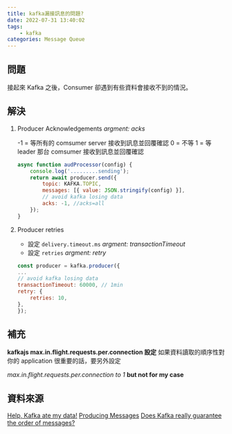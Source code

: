```yaml
---
title: kafka漏接訊息的問題?
date: 2022-07-31 13:40:02
tags:
    - kafka
categories: Message Queue
---
```


## 問題

接起來 Kafka 之後，Consumer 卻遇到有些資料會接收不到的情況。

## 解決

1. Producer Acknowledgements
   _argment: acks_

    -1 = 等所有的 comsumer server 接收到訊息並回覆確認
    0 = 不等
    1 = 等 leader 那台 comsumer 接收到訊息並回覆確認

    ```javascript
    async function audProcessor(config) {
        console.log('.........sending');
        return await producer.send({
            topic: KAFKA.TOPIC,
            messages: [{ value: JSON.stringify(config) }],
            // avoid kafka losing data
            acks: -1, //acks=all
        });
    }
    ```

2. Producer retries

    - 設定 `delivery.timeout.ms`
      _argment: transactionTimeout_
    - 設定 `retries`
      _argment: retry_

    ```javascript
    const producer = kafka.producer({
    ...
    // avoid kafka losing data
    transactionTimeout: 60000, // 1min
    retry: {
        retries: 10,
    },
    });

    ```

## 補充

**kafkajs max.in.flight.requests.per.connection 設定**
如果資料讀取的順序性對你的 application 很重要的話，要另外設定

_max.in.flight.requests.per.connection to 1_
**but not for my case**

## 資料來源

[Help, Kafka ate my data!](https://blog.softwaremill.com/help-kafka-ate-my-data-ae2e5d3e6576)
[Producing Messages](https://kafka.js.org/docs/producing)
[Does Kafka really guarantee the order of messages?](https://blog.softwaremill.com/does-kafka-really-guarantee-the-order-of-messages-3ca849fd19d2)
